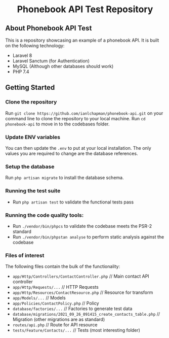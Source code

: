 <h1 align="center">Phonebook API Test Repository</h1>

## About Phonebook API Test

This is a repository showcasing an example of a phonebook API. It is built on the following technology:
* Laravel 8
* Laravel Sanctum (for Authentication)
* MySQL (Although other databases should work)
* PHP 7.4

## Getting Started

### Clone the repository
Run `git clone https://github.com/ianlchapman/phonebook-api.git` on your command line to clone the repository to your local machine.
Run `cd phonebook-api` to move in to the codebases folder.

### Update ENV variables
You can then update the `.env` to put at your local installation. The only values you are required to change are the database references.

### Setup the database
Run `php artisan migrate` to install the database schema.

### Running the test suite
* Run `php artisan test` to validate the functional tests pass

### Running the code quality tools:
* Run `./vendor/bin/phpcs` to validate the codebase meets the PSR-2 standard
* Run `./vendor/bin/phpstan analyse` to perform static analysis against the codebase

### Files of interest
The following files contain the bulk of the functionality:
* `app/Http/Controllers/ContactController.php` // Main contact API controller
* `app/Http/Requests/...` // HTTP Requests
* `app/Http/Resources/ContactResource.php` // Resource for transform
* `app/Models/...` // Models
* `app/Policies/ContactPolicy.php` // Policy
* `database/factories/...` // Factories to generate test data
* `database/migrations/2021_09_26_091415_create_contacts_table.php` // Migration (other migrations are as standard)
* `routes/api.php` // Route for API resource
* `tests/Feature/Contacts/...` // Tests (most interesting folder)
